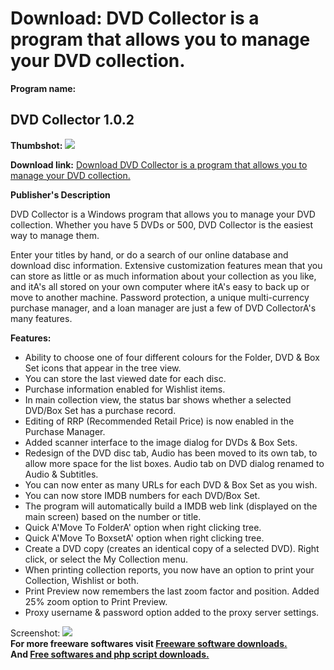 # Download: DVD Collector is a program that allows you to manage your DVD collection.

**Program name:**

## DVD Collector 1.0.2

  
**Thumbshot:** ![](http://www.freewarefiles.com/screenshot/dvdcol102_md.gif)   
  
**Download link:** [Download DVD Collector is a program that allows you to manage your DVD collection.](http://freesoftwares.boysofts.com/DVD-Collector_program_26423.html)  
  


**Publisher's Description**  
  


DVD Collector is a Windows program that allows you to manage your DVD collection. Whether you have 5 DVDs or 500, DVD Collector is the easiest way to manage them. 

Enter your titles by hand, or do a search of our online database and download disc information. Extensive customization features mean that you can store as little or as much information about your collection as you like, and itA's all stored on your own computer where itA's easy to back up or move to another machine. Password protection, a unique multi-currency purchase manager, and a loan manager are just a few of DVD CollectorA's many features.

**Features:**

  * Ability to choose one of four different colours for the Folder, DVD & Box Set icons that appear in the tree view. 
  * You can store the last viewed date for each disc. 
  * Purchase information enabled for Wishlist items. 
  * In main collection view, the status bar shows whether a selected DVD/Box Set has a purchase record. 
  * Editing of RRP (Recommended Retail Price) is now enabled in the Purchase Manager. 
  * Added scanner interface to the image dialog for DVDs & Box Sets. 
  * Redesign of the DVD disc tab, Audio has been moved to its own tab, to allow more space for the list boxes. Audio tab on DVD dialog renamed to Audio & Subtitles. 
  * You can now enter as many URLs for each DVD & Box Set as you wish. 
  * You can now store IMDB numbers for each DVD/Box Set. 
  * The program will automatically build a IMDB web link (displayed on the main screen) based on the number or title. 
  * Quick A'Move To FolderA' option when right clicking tree. 
  * Quick A'Move To BoxsetA' option when right clicking tree. 
  * Create a DVD copy (creates an identical copy of a selected DVD). Right click, or select the My Collection menu. 
  * When printing collection reports, you now have an option to print your Collection, Wishlist or both. 
  * Print Preview now remembers the last zoom factor and position. Added 25% zoom option to Print Preview. 
  * Proxy username & password option added to the proxy server settings. 

  
  
Screenshot: ![](http://www.freewarefiles.com/screenshot/dvdcol102.gif)   
**For more freeware softwares visit [Freeware software downloads.](http://freesoftwares.boysofts.com/)**   
**And [Free softwares and php script downloads.](http://www.boysofts.com/)**
